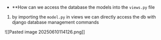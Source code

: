 - **How can we access the database the models into the `views.py` file

1. by importing the `model.py` in views we can directly access the db with django database management commands

![[Pasted image 20250610114126.png]]

